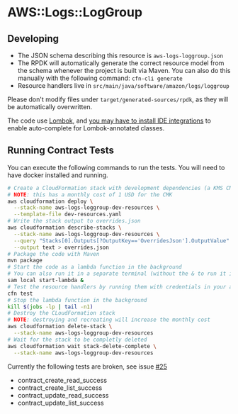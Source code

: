 # AWS::Logs::LogGroup

## Developing

- The JSON schema describing this resource is `aws-logs-loggroup.json`
- The RPDK will automatically generate the correct resource model from the
   schema whenever the project is built via Maven. You can also do this manually
   with the following command: `cfn-cli generate`
- Resource handlers live in `src/main/java/software/amazon/logs/loggroup`


Please don't modify files under `target/generated-sources/rpdk`, as they will be
automatically overwritten.

The code use [Lombok](https://projectlombok.org/), and [you may have to install
IDE integrations](https://projectlombok.org/) to enable auto-complete for
Lombok-annotated classes.

## Running Contract Tests

You can execute the following commands to run the tests.
You will need to have docker installed and running.

```bash
# Create a CloudFormation stack with development dependencies (a KMS CMK)
# NOTE: this has a monthly cost of 1 USD for the CMK
aws cloudformation deploy \
  --stack-name aws-logs-loggroup-dev-resources \
  --template-file dev-resources.yaml
# Write the stack output to overrides.json
aws cloudformation describe-stacks \
  --stack-name aws-logs-loggroup-dev-resources \
  --query "Stacks[0].Outputs[?OutputKey=='OverridesJson'].OutputValue" \
  --output text > overrides.json
# Package the code with Maven
mvn package
# Start the code as a lambda function in the background
# You can also run it in a separate terminal (without the & to run it in the foreground)
sam local start-lambda &
# Test the resource handlers by running them with credentials in your account
cfn test
# Stop the lambda function in the background
kill $(jobs -lp | tail -n1)
# Destroy the CLoudFormation stack
# NOTE: destroying and recreating will increase the monthly cost
aws cloudformation delete-stack \
  --stack-name aws-logs-loggroup-dev-resources
# Wait for the stack to be completly deleted
aws cloudformation wait stack-delete-complete \
  --stack-name aws-logs-loggroup-dev-resources
```

Currently the following tests are broken, see issue [\#25](https://github.com/aws-cloudformation/aws-cloudformation-resource-providers-logs/issues/25)

- contract_create_read_success
- contract_create_list_success
- contract_update_read_success
- contract_update_list_success
